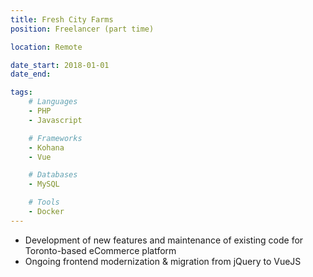 ```yaml
---
title: Fresh City Farms
position: Freelancer (part time)

location: Remote

date_start: 2018-01-01
date_end:

tags:
    # Languages
    - PHP
    - Javascript

    # Frameworks
    - Kohana
    - Vue

    # Databases
    - MySQL

    # Tools
    - Docker
---
```

* Development of new features and maintenance of existing code for Toronto-based eCommerce platform
* Ongoing frontend modernization & migration from jQuery to VueJS 

